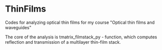 # ThinFilms
Codes for analyzing optical thin films for my course "Optical thin films and waveguides" 

The core of the analysis is tmatrix_filmstack_py - function, which computes reflection and transmission of a multilayer thin-film stack.
